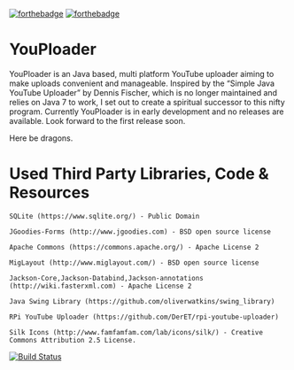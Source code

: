 [![forthebadge](http://forthebadge.com/images/badges/gluten-free.svg)](http://forthebadge.com) [![forthebadge](http://forthebadge.com/images/badges/built-with-love.svg)](http://forthebadge.com)

# YouPloader


YouPloader is an Java based, multi platform YouTube uploader aiming to make uploads convenient and manageable.
Inspired by the “Simple Java YouTube Uploader” by Dennis Fischer, which is no longer maintained and relies on Java 7 to work, I set out to create a spiritual successor to this nifty program.
Currently YouPloader is in early development and no releases are available. Look forward to the first release soon.

Here be dragons.

# Used Third Party Libraries, Code & Resources

```
SQLite (https://www.sqlite.org/) - Public Domain
```
```
JGoodies-Forms (http://www.jgoodies.com) - BSD open source license
```
```
Apache Commons (https://commons.apache.org/) - Apache License 2
```
```
MigLayout (http://www.miglayout.com/) - BSD open source license
```
```
Jackson-Core,Jackson-Databind,Jackson-annotations (http://wiki.fasterxml.com) - Apache License 2
```
```
Java Swing Library (https://github.com/oliverwatkins/swing_library)
```
```
RPi YouTube Uploader (https://github.com/DerET/rpi-youtube-uploader)
```
```
Silk Icons (http://www.famfamfam.com/lab/icons/silk/) - Creative Commons Attribution 2.5 License.
```
[![Build Status](https://build.becast.at/job/YouPloader/badge/icon)](https://build.becast.at/job/YouPloader/)
